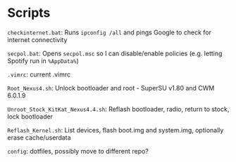 Scripts
=======

`checkinternet.bat`: Runs `ipconfig /all` and pings Google to check for internet connectivity

`secpol.bat`: Opens `secpol.msc` so I can disable/enable policies (e.g. letting Spotify run in `%AppData%`)

`.vimrc`: current .vimrc

`Root_Nexus4.sh`: Unlock bootloader and root - SuperSU v1.80 and CWM 6.0.1.9

`Unroot_Stock_KitKat_Nexus4.4.sh`: Reflash bootloader, radio, return to stock, lock bootloader

`Reflash_Kernel.sh`: List devices, flash boot.img and system.img, optionally erase cache/userdata

`config`: dotfiles, possibly move to different repo?
